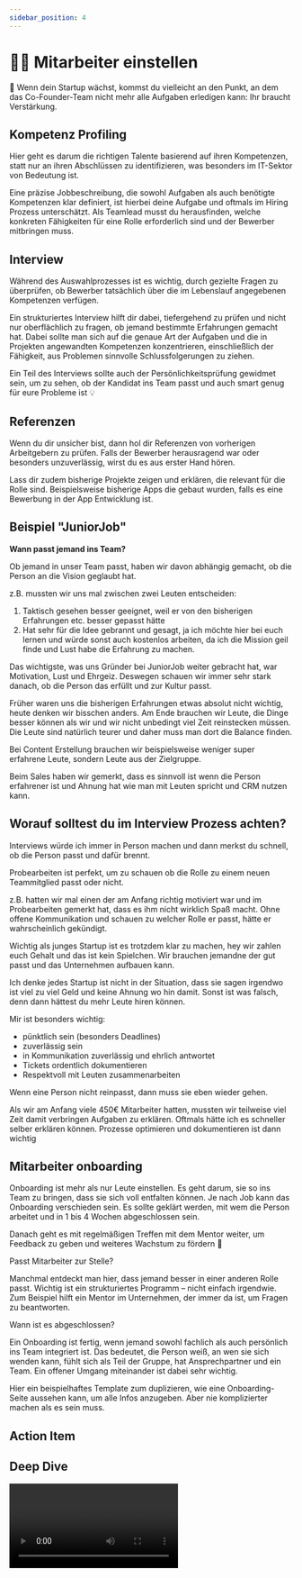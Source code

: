 ```yaml
---
sidebar_position: 4
---
```


# ✍🏻 Mitarbeiter einstellen


<Callout>
  📍 Wenn dein Startup wächst, kommst du vielleicht an den Punkt, an dem das Co-Founder-Team nicht mehr alle Aufgaben erledigen kann: Ihr braucht Verstärkung.
</Callout>

## Kompetenz Profiling

Hier geht es darum die richtigen Talente basierend auf ihren Kompetenzen, statt nur an ihren Abschlüssen zu identifizieren, was besonders im IT-Sektor von Bedeutung ist.

Eine präzise Jobbeschreibung, die sowohl Aufgaben als auch benötigte Kompetenzen klar definiert, ist hierbei deine Aufgabe und oftmals im Hiring Prozess unterschätzt. Als Teamlead musst du herausfinden, welche konkreten Fähigkeiten für eine Rolle erforderlich sind und der Bewerber mitbringen muss.

## Interview

Während des Auswahlprozesses ist es wichtig, durch gezielte Fragen zu überprüfen, ob Bewerber tatsächlich über die im Lebenslauf angegebenen Kompetenzen verfügen.

Ein strukturiertes Interview hilft dir dabei, tiefergehend zu prüfen und nicht nur oberflächlich zu fragen, ob jemand bestimmte Erfahrungen gemacht hat. Dabei sollte man sich auf die genaue Art der Aufgaben und die in Projekten angewandten Kompetenzen konzentrieren, einschließlich der Fähigkeit, aus Problemen sinnvolle Schlussfolgerungen zu ziehen.

Ein Teil des Interviews sollte auch der Persönlichkeitsprüfung gewidmet sein, um zu sehen, ob der Kandidat ins Team passt und auch smart genug für eure Probleme ist 💡


## Referenzen
Wenn du dir unsicher bist, dann hol dir Referenzen von vorherigen Arbeitgebern zu prüfen.
Falls der Bewerber herausragend war oder besonders unzuverlässig, wirst du es aus erster Hand hören.

Lass dir zudem bisherige Projekte zeigen und erklären, die relevant für die Rolle sind. Beispielsweise bisherige Apps die gebaut wurden, falls es eine Bewerbung in der App Entwicklung ist.


## Beispiel "JuniorJob"

<ImageFloat
  text="Celina & Bersa haben mehrere Mitarbeiter eingestellt"
  source="https://cdn.prod.www.spiegel.de/stories/88464/assets/3/f-img_7658-57331708347243672.jpeg?t=1708616867000&t=1708616867000"
/>

**Wann passt jemand ins Team?**

Ob jemand in unser Team passt, haben wir davon abhängig gemacht, ob die Person an die Vision geglaubt hat.

z.B. mussten wir uns mal zwischen zwei Leuten entscheiden:

1. Taktisch gesehen besser geeignet, weil er von den bisherigen Erfahrungen etc. besser gepasst hätte
2. Hat sehr für die Idee gebrannt und gesagt, ja ich möchte hier bei euch lernen und würde sonst auch kostenlos arbeiten, da ich die Mission geil finde und Lust habe die Erfahrung zu machen.

Das wichtigste, was uns Gründer bei JuniorJob weiter gebracht hat, war Motivation, Lust und Ehrgeiz. Deswegen schauen wir immer sehr stark danach, ob die Person das erfüllt und zur Kultur passt.

Früher waren uns die bisherigen Erfahrungen etwas absolut nicht wichtig, heute denken wir bisschen anders. Am Ende brauchen wir Leute, die Dinge besser können als wir und wir nicht unbedingt viel Zeit reinstecken müssen. Die Leute sind natürlich teurer und daher muss man dort die Balance finden.

Bei Content Erstellung brauchen wir beispielsweise weniger super erfahrene Leute, sondern Leute aus der Zielgruppe.

Beim Sales haben wir gemerkt, dass es sinnvoll ist wenn die Person erfahrener ist und Ahnung hat wie man mit Leuten spricht und CRM nutzen kann.


## Worauf solltest du im Interview Prozess achten?
Interviews würde ich immer in Person machen und dann merkst du schnell, ob die Person passt und dafür brennt.

Probearbeiten ist perfekt, um zu schauen ob die Rolle zu einem neuen Teammitglied passt oder nicht.

z.B. hatten wir mal einen der am Anfang richtig motiviert war und im Probearbeiten gemerkt hat, dass es ihm nicht wirklich Spaß macht. Ohne offene Kommunikation und schauen zu welcher Rolle er passt, hätte er wahrscheinlich gekündigt.

Wichtig als junges Startup ist es trotzdem klar zu machen, hey wir zahlen euch Gehalt und das ist kein Spielchen. Wir brauchen jemandne der gut passt und das Unternehmen aufbauen kann.

Ich denke jedes Startup ist nicht in der Situation, dass sie sagen irgendwo ist viel zu viel Geld und keine Ahnung wo hin damit. Sonst ist was falsch, denn dann hättest du mehr Leute hiren können.

Mir ist besonders wichtig:

- pünktlich sein
(besonders Deadlines)
- zuverlässig sein
- in Kommunikation zuverlässig und ehrlich antwortet
- Tickets ordentlich dokumentieren
- Respektvoll mit Leuten zusammenarbeiten

Wenn eine Person nicht reinpasst, dann muss sie eben wieder gehen.

Als wir am Anfang viele 450€ Mitarbeiter hatten, mussten wir teilweise viel Zeit damit verbringen Aufgaben zu erklären. Oftmals hätte ich es schneller selber erklären können. Prozesse optimieren und dokumentieren ist dann wichtig

## Mitarbeiter onboarding
Onboarding ist mehr als nur Leute einstellen. Es geht darum, sie so ins Team zu bringen, dass sie sich voll entfalten können. Je nach Job kann das Onboarding verschieden sein. Es sollte geklärt werden, mit wem die Person arbeitet und in 1 bis 4 Wochen abgeschlossen sein.

Danach geht es mit regelmäßigen Treffen mit dem Mentor weiter, um Feedback zu geben und weiteres Wachstum zu fördern 🙌

Passt Mitarbeiter zur Stelle?

Manchmal entdeckt man hier, dass jemand besser in einer anderen Rolle passt. Wichtig ist ein strukturiertes Programm – nicht einfach irgendwie. Zum Beispiel hilft ein Mentor im Unternehmen, der immer da ist, um Fragen zu beantworten.

Wann ist es abgeschlossen?

Ein Onboarding ist fertig, wenn jemand sowohl fachlich als auch persönlich ins Team integriert ist. Das bedeutet, die Person weiß, an wen sie sich wenden kann, fühlt sich als Teil der Gruppe, hat Ansprechpartner und ein Team. Ein offener Umgang miteinander ist dabei sehr wichtig.

Hier ein beispielhaftes Template zum duplizieren, wie eine Onboarding-Seite aussehen kann, um alle Infos anzugeben. Aber nie komplizierter machen als es sein muss.

## Action Item


<Tooltipp
  toolName="Role Expectation Template"
  toolDescription="Fülle es aus, um dir klar zu werden welche Rollen du brauchst"
  toolSource="https://www.notion.so/Role-expectations-b42c1852b5594e9b9af2f76a933c965c?pvs=4"
  buttonText="Zum Template"
/>

## Deep Dive

<Grid>
  <Video sourceId="V-MhQ7QlFTA" />
  <Video sourceId="mw8you5AuNY" />
  <Video sourceId="mw8you5AuNY" />
  <Video sourceId="mw8you5AuNY" />
</Grid>

